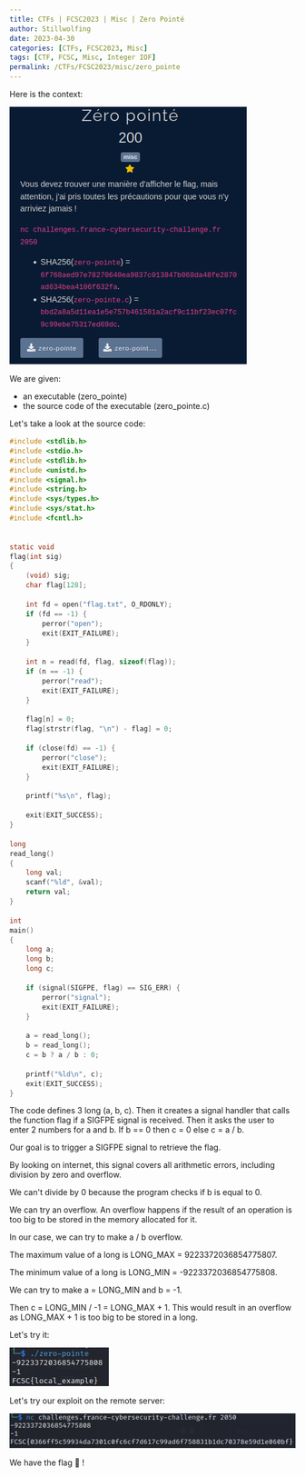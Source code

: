 ```yaml
---
title: CTFs | FCSC2023 | Misc | Zero Pointé
author: Stillwolfing
date: 2023-04-30
categories: [CTFs, FCSC2023, Misc]
tags: [CTF, FCSC, Misc, Integer IOF]
permalink: /CTFs/FCSC2023/misc/zero_pointe
---
```



Here is the context:

![context](/assets/img/CTFs/FCSC2023/misc/zero_pointe/context.png)


We are given:
- an executable (zero_pointe)
- the source code of the executable (zero_pointe.c)

Let's take a look at the source code:

```c
#include <stdlib.h>
#include <stdio.h>
#include <stdlib.h>
#include <unistd.h>
#include <signal.h>
#include <string.h>
#include <sys/types.h>
#include <sys/stat.h>
#include <fcntl.h>


static void
flag(int sig)
{
    (void) sig;
    char flag[128];

    int fd = open("flag.txt", O_RDONLY);
    if (fd == -1) {
        perror("open");
        exit(EXIT_FAILURE);
    }

    int n = read(fd, flag, sizeof(flag));
    if (n == -1) {
        perror("read");
        exit(EXIT_FAILURE);
    }

    flag[n] = 0;
    flag[strstr(flag, "\n") - flag] = 0;

    if (close(fd) == -1) {
        perror("close");
        exit(EXIT_FAILURE);
    }

    printf("%s\n", flag);

    exit(EXIT_SUCCESS);
}

long
read_long()
{
    long val;
    scanf("%ld", &val);
    return val;
}

int
main()
{
    long a;
    long b;
    long c;

    if (signal(SIGFPE, flag) == SIG_ERR) {
        perror("signal");
        exit(EXIT_FAILURE);
    }

    a = read_long();
    b = read_long();
    c = b ? a / b : 0;

    printf("%ld\n", c);
    exit(EXIT_SUCCESS);
}
```

The code defines 3 long (a, b, c). Then it creates a signal handler that calls the function flag if a SIGFPE signal is received.
Then it asks the user to enter 2 numbers for a and b. If b == 0 then c = 0 else c = a / b.

Our goal is to trigger a SIGFPE signal to retrieve the flag.

By looking on internet, this signal covers all arithmetic errors, including division by zero and overflow.

We can't divide by 0 because the program checks if b is equal to 0.

We can try an overflow.
An overflow happens if the result of an operation is too big to be stored in the memory allocated for it.

In our case, we can try to make a / b overflow.

The maximum value of a long is LONG_MAX = 9223372036854775807.

The minimum value of a long is LONG_MIN = -9223372036854775808.

We can try to make a = LONG_MIN and b = -1.

Then c = LONG_MIN / -1 = LONG_MAX + 1. This would result in an overflow as LONG_MAX + 1 is too big to be stored in a long.

Let's try it:

![local_flag](/assets/img/CTFs/FCSC2023/misc/zero_pointe/local_flag.png)


Let's try our exploit on the remote server:

![flag](/assets/img/CTFs/FCSC2023/misc/zero_pointe/flag.png)

We have the flag 🎊 !

